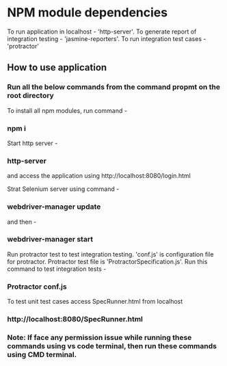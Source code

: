 # NPM module dependencies
To run application in localhost - 'http-server'. To generate report of integration testing - 'jasmine-reporters'.
To run integration test cases - 'protractor'

## How to use application

### Run all the below commands from the command propmt on the root directory
To install all npm modules, run command -
### npm i

Start http server -
### http-server
and access the application using http://localhost:8080/login.html

Strat Selenium server using command -
### webdriver-manager update 
and then - 
### webdriver-manager start

Run protractor test to test integration testing. 'conf.js' is configuration file for protractor. Protractor test file is 'ProtractorSpecification.js'. Run this command to test integration tests - 
### Protractor conf.js

To test unit test cases access SpecRunner.html from localhost
### http://localhost:8080/SpecRunner.html

### Note: If face any permission issue while running these commands using vs code terminal, then run these commands using CMD terminal.